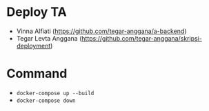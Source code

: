 # Deploy TA
- Vinna Alfiati (https://github.com/tegar-anggana/a-backend)
- Tegar Levta Anggana (https://github.com/tegar-anggana/skripsi-deployment)

# Command
- `docker-compose up --build`
- `docker-compose down`